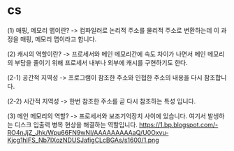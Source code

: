 # cs
(1) 매핑, 메모리 맵이란?
-> 컴파일러로 논리적 주소를 물리적 주소로 변환하는데 이 과정을 매핑, 메모리 맵이라고 합니다.

(2) 캐시의 역할이란?
-> 프로세서와 메인 메모리간에 속도 차이가 나면서 메인 메모리의 부담을 줄이기 위해 프로세서 내부나 외부에 캐시를 구현하기도 한다. 

(2-1) 공간적 지역성
-> 프로그램이 참조한 주소와 인접한 주소의 내용을 다시 참조합니다.

(2-2) 시간적 지역성
-> 한번 참조한 주소를 곧 다시 참조하는 특성 입니다.

(3) 메인 메모리의 역할?
-> 프로세서와 보조기억장치 사이에 있습니다. 여기서 발생하는 디스크 입출력 병목 현상을 해결하는 역할입니다. 
https://1.bp.blogspot.com/-RO4nJjZ_Jhk/Wpu66FN9wNI/AAAAAAAAAaQ/U0Oxvu-Kjcg1hIFS_Nb7IXozNDUSJafigCLcBGAs/s1600/1.png
